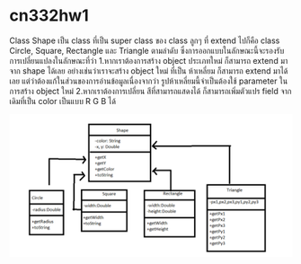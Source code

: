 # cn332hw1
Class Shape เป็น class ที่เป็น super class ของ class ลูกๆ ที่ extend ไปก็คือ class Circle, Square, Rectangle และ Triangle ตามลำดับ
ซึ่งการออกแบบในลักษณะนี้จะรองรับการเปลี่ยนแปลงในลักษณะที่ว่า 
1.หากเราต้องการสร้าง object ประเภทใหม่ ก็สามารถ extend มาจาก shape ได้เลย อย่างเช่นว่าเราจะสร้าง object ใหม่ ที่เป็น ห้าเหลี่ยม ก็สามารถ extend มาได้เลย แต่ว่าต้องแก้ในส่วนของการอ่านข้อมูลเนื่องจากว่า รูปห้าเหลี่ยมนี้จำเป็นต้องใช้ parameter ในการสร้าง object ใหม่
2.หากเราต้องการเปลี่ยน สีที่สามารถแสดงได้ ก็สามารถเพิ่มตัวแปร field จากเดิมที่เป็น color เป็นแบบ R G B ได้

<img src="uml.png" alt="uml">

